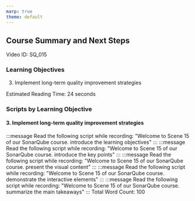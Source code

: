 ```yaml
---
marp: true
theme: default
---
```


## Course Summary and Next Steps
Video ID: SQ_015

### Learning Objectives
3. Implement long-term quality improvement strategies

Estimated Reading Time: 24 seconds

### Scripts by Learning Objective

#### 3. Implement long-term quality improvement strategies

:::message
Read the following script while recording:
"Welcome to Scene 15 of our SonarQube course. introduce the learning objectives"
:::
:::message
Read the following script while recording:
"Welcome to Scene 15 of our SonarQube course. introduce the key points"
:::
:::message
Read the following script while recording:
"Welcome to Scene 15 of our SonarQube course. present the visual content"
:::
:::message
Read the following script while recording:
"Welcome to Scene 15 of our SonarQube course. demonstrate the interactive elements"
:::
:::message
Read the following script while recording:
"Welcome to Scene 15 of our SonarQube course. summarize the main takeaways"
:::
Total Word Count: 100

